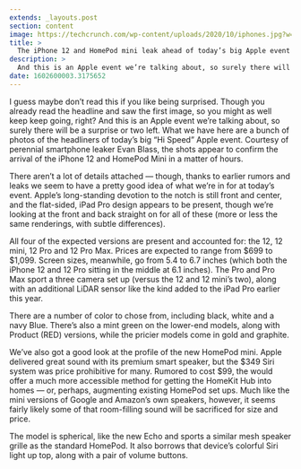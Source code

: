```yaml
--- 
extends: _layouts.post 
section: content 
image: https://techcrunch.com/wp-content/uploads/2020/10/iphones.jpg?w=622 
title: > 
  The iPhone 12 and HomePod mini leak ahead of today’s big Apple event – TechCrunch 
description: > 
  And this is an Apple event we’re talking about, so surely there will be a surprise or two left.What we have here are a bunch of photos of the headliners of today’s big “Hi Speed” Apple event.Courtesy of perennial smartphone leaker Evan Blass, the shots appear to confirm the arrival of the iPhone 12 and HomePod Mini in a matter of hours.All four of the expected versions are present and accounted for: the 12, 12 mini, 12 Pro and 12 Pro Max.Screen sizes, meanwhile, go from 5.4 to 6.7 inches (which both the iPhone 12 and 12 Pro sitting in the middle at 6.1 inches). 
date: 1602600003.3175652 
--- 
```

I guess maybe don’t read this if you like being surprised. Though you already read the headline and saw the first image, so you might as well keep keep going, right? And this is an Apple event we’re talking about, so surely there will be a surprise or two left. What we have here are a bunch of photos of the headliners of today’s big “Hi Speed” Apple event. Courtesy of perennial smartphone leaker Evan Blass, the shots appear to confirm the arrival of the iPhone 12 and HomePod Mini in a matter of hours.

There aren’t a lot of details attached — though, thanks to earlier rumors and leaks we seem to have a pretty good idea of what we’re in for at today’s event. Apple’s long-standing devotion to the notch is still front and center, and the flat-sided, iPad Pro design appears to be present, though we’re looking at the front and back straight on for all of these (more or less the same renderings, with subtle differences).

All four of the expected versions are present and accounted for: the 12, 12 mini, 12 Pro and 12 Pro Max. Prices are expected to range from $699 to $1,099. Screen sizes, meanwhile, go from 5.4 to 6.7 inches (which both the iPhone 12 and 12 Pro sitting in the middle at 6.1 inches). The Pro and Pro Max sport a three camera set up (versus the 12 and 12 mini’s two), along with an additional LiDAR sensor like the kind added to the iPad Pro earlier this year.

There are a number of color to chose from, including black, white and a navy Blue. There’s also a mint green on the lower-end models, along with Product (RED) versions, while the pricier models come in gold and graphite.

We’ve also got a good look at the profile of the new HomePod mini. Apple delivered great sound with its premium smart speaker, but the $349 Siri system was price prohibitive for many. Rumored to cost $99, the would offer a much more accessible method for getting the HomeKit Hub into homes — or, perhaps, augmenting existing HomePod set ups. Much like the mini versions of Google and Amazon’s own speakers, however, it seems fairly likely some of that room-filling sound will be sacrificed for size and price.

The model is spherical, like the new Echo and sports a similar mesh speaker grille as the standard HomePod. It also borrows that device’s colorful Siri light up top, along with a pair of volume buttons.